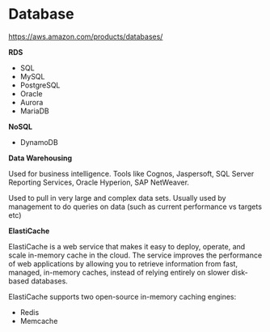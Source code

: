 # Database  

https://aws.amazon.com/products/databases/  


**RDS**  

* SQL  
* MySQL  
* PostgreSQL  
* Oracle  
* Aurora  
* MariaDB  


**NoSQL**  

* DynamoDB

**Data Warehousing**

Used for business intelligence. Tools like Cognos, Jaspersoft, SQL Server Reporting Services, Oracle Hyperion, SAP NetWeaver.  

Used to pull in very large and complex data sets. Usually used by management to do queries on data (such as current performance vs targets etc)  


**ElastiCache**   

ElastiCache is a web service that makes it easy to deploy, operate, and scale in-memory cache in the cloud. The service improves the performance of web applications by allowing you to retrieve information from fast, managed, in-memory caches, instead of relying entirely on slower disk-based databases.  

ElastiCache supports two open-source in-memory caching engines:  
* Redis
* Memcache
